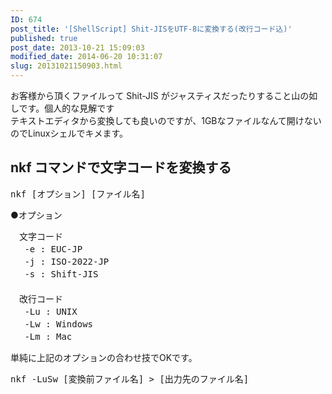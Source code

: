 ```yaml
---
ID: 674
post_title: '[ShellScript] Shit-JISをUTF-8に変換する(改行コード込)'
published: true
post_date: 2013-10-21 15:09:03
modified_date: 2014-06-20 10:31:07
slug: 20131021150903.html
---
```

<p>お客様から頂くファイルって Shit-JIS がジャスティスだったりすること山の如しです。<span class="text-muted">個人的な見解です</span><br />
テキストエディタから変換しても良いのですが、1GBなファイルなんて開けないのでLinuxシェルでキメます。<br />
<!--more--></p>
<h2>nkf コマンドで文字コードを変換する</h2>
<pre>nkf [オプション] [ファイル名]</pre>
<p>●オプション</p>
<pre>
　文字コード
　 -e : EUC-JP
　 -j : ISO-2022-JP
　 -s : Shift-JIS
　
　改行コード
　 -Lu : UNIX
　 -Lw : Windows
　 -Lm : Mac</pre>
<p>単純に上記のオプションの合わせ技でOKです。</p>
<pre class="prettyprint linenums">nkf -LuSw [変換前ファイル名] > [出力先のファイル名]</pre>